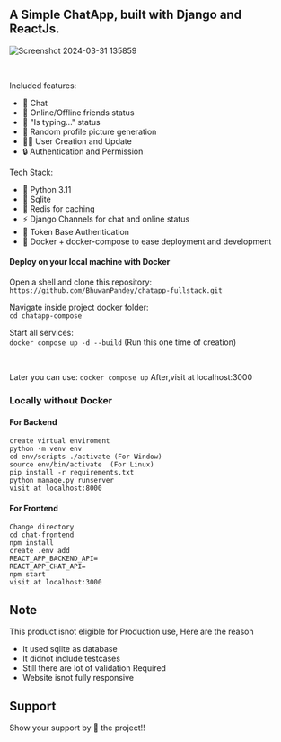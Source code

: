 ## A Simple ChatApp, built with Django and ReactJs.

![Screenshot 2024-03-31 135859](https://github.com/BhuwanPandey/chatapp-fullstack/assets/46397975/0afb75c5-9783-4be1-985e-cb154a16894f)
<div>&nbsp;</div>

Included features:
- :speech_balloon: Chat
- :red_circle: Online/Offline friends status
- :abcd: "Is typing..." status
- :rabbit2: Random profile picture generation
- :man::woman: User Creation and Update
- :lock: Authentication and Permission


Tech Stack:
- :snake: Python 3.11 
- :notebook_with_decorative_cover: Sqlite
- :dart: Redis for caching
- :zap: Django Channels for chat and online status
- :key:  Token Base Authentication
- :whale: Docker + docker-compose to ease deployment and development  


#### Deploy on your local machine with Docker
Open a shell and clone this repository:  
`https://github.com/BhuwanPandey/chatapp-fullstack.git`  

Navigate inside project docker folder:  
`cd chatapp-compose `  

Start all services:  
`docker compose up -d --build` (Run this one time of creation)
<div>&nbsp;</div>

Later you can use:
`docker compose up`
After,visit at localhost:3000


### Locally without Docker
#### For Backend
```code
create virtual enviroment
python -m venv env
cd env/scripts ./activate (For Window)
source env/bin/activate  (For Linux)
pip install -r requirements.txt
python manage.py runserver
visit at localhost:8000  
```

#### For Frontend
```code
Change directory
cd chat-frontend
npm install
create .env add
REACT_APP_BACKEND_API=
REACT_APP_CHAT_API=
npm start
visit at localhost:3000
```

## Note 
This product isnot eligible for Production use, Here are the reason
  - It used sqlite as database 
  - It didnot include testcases
  - Still there are lot of validation Required
  - Website isnot fully responsive

## Support
Show your support by 🌟 the project!!
